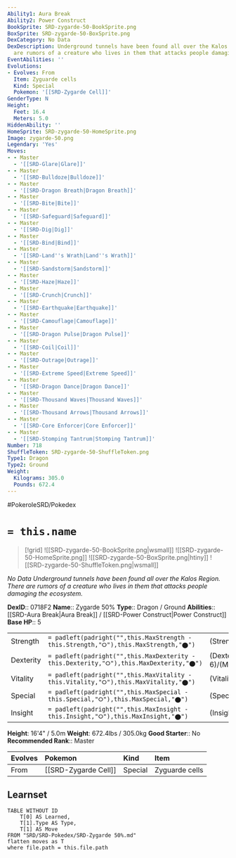 ```yaml
---
Ability1: Aura Break
Ability2: Power Construct
BookSprite: SRD-zygarde-50-BookSprite.png
BoxSprite: SRD-zygarde-50-BoxSprite.png
DexCategory: No Data
DexDescription: Underground tunnels have been found all over the Kalos Region. There
  are rumors of a creature who lives in them that attacks people damaging the ecosystem.
EventAbilities: ''
Evolutions:
- Evolves: From
  Item: Zyguarde cells
  Kind: Special
  Pokemon: '[[SRD-Zygarde Cell]]'
GenderType: N
Height:
  Feet: 16.4
  Meters: 5.0
HiddenAbility: ''
HomeSprite: SRD-zygarde-50-HomeSprite.png
Image: zygarde-50.png
Legendary: 'Yes'
Moves:
- - Master
  - '[[SRD-Glare|Glare]]'
- - Master
  - '[[SRD-Bulldoze|Bulldoze]]'
- - Master
  - '[[SRD-Dragon Breath|Dragon Breath]]'
- - Master
  - '[[SRD-Bite|Bite]]'
- - Master
  - '[[SRD-Safeguard|Safeguard]]'
- - Master
  - '[[SRD-Dig|Dig]]'
- - Master
  - '[[SRD-Bind|Bind]]'
- - Master
  - '[[SRD-Land''s Wrath|Land''s Wrath]]'
- - Master
  - '[[SRD-Sandstorm|Sandstorm]]'
- - Master
  - '[[SRD-Haze|Haze]]'
- - Master
  - '[[SRD-Crunch|Crunch]]'
- - Master
  - '[[SRD-Earthquake|Earthquake]]'
- - Master
  - '[[SRD-Camouflage|Camouflage]]'
- - Master
  - '[[SRD-Dragon Pulse|Dragon Pulse]]'
- - Master
  - '[[SRD-Coil|Coil]]'
- - Master
  - '[[SRD-Outrage|Outrage]]'
- - Master
  - '[[SRD-Extreme Speed|Extreme Speed]]'
- - Master
  - '[[SRD-Dragon Dance|Dragon Dance]]'
- - Master
  - '[[SRD-Thousand Waves|Thousand Waves]]'
- - Master
  - '[[SRD-Thousand Arrows|Thousand Arrows]]'
- - Master
  - '[[SRD-Core Enforcer|Core Enforcer]]'
- - Master
  - '[[SRD-Stomping Tantrum|Stomping Tantrum]]'
Number: 718
ShuffleToken: SRD-zygarde-50-ShuffleToken.png
Type1: Dragon
Type2: Ground
Weight:
  Kilograms: 305.0
  Pounds: 672.4
---
```


#PokeroleSRD/Pokedex

# `= this.name`

> [!grid]
> ![[SRD-zygarde-50-BookSprite.png|wsmall]]
> ![[SRD-zygarde-50-HomeSprite.png]]
> ![[SRD-zygarde-50-BoxSprite.png|htiny]]
> ![[SRD-zygarde-50-ShuffleToken.png|wsmall]]


*No Data*
*Underground tunnels have been found all over the Kalos Region. There are rumors of a creature who lives in them that attacks people damaging the ecosystem.*

**DexID**:: 0718F2
**Name**:: Zygarde 50%
**Type**:: Dragon / Ground
**Abilities**:: [[SRD-Aura Break|Aura Break]] / [[SRD-Power Construct|Power Construct]]
**Base HP**:: 5

|           |                                                                                        |                                          |
| --------- | -------------------------------------------------------------------------------------- | ---------------------------------------- |
| Strength  | `= padleft(padright("",this.MaxStrength - this.Strength,"⭘"),this.MaxStrength,"⬤")`    | (Strength::6)/(MaxStrength::6)   |
| Dexterity | `= padleft(padright("",this.MaxDexterity - this.Dexterity,"⭘"),this.MaxDexterity,"⬤")` | (Dexterity:: 6)/(MaxDexterity::6) |
| Vitality  | `= padleft(padright("",this.MaxVitality - this.Vitality,"⭘"),this.MaxVitality,"⬤")`    | (Vitality::7)/(MaxVitality::7)   |
| Special   | `= padleft(padright("",this.MaxSpecial - this.Special,"⭘"),this.MaxSpecial,"⬤")`       | (Special::5)/(MaxSpecial::5)     |
| Insight   | `= padleft(padright("",this.MaxInsight - this.Insight,"⭘"),this.MaxInsight,"⬤")`       | (Insight::6)/(MaxInsight::6)     |

**Height**: 16'4" / 5.0m
**Weight**: 672.4lbs / 305.0kg
**Good Starter**:: No
**Recommended Rank**:: Master

| Evolves   | Pokemon              | Kind    | Item           |
|:----------|:---------------------|:--------|:---------------|
| From      | [[SRD-Zygarde Cell]] | Special | Zyguarde cells |

## Learnset

```dataview
TABLE WITHOUT ID
    T[0] AS Learned,
    T[1].Type AS Type,
    T[1] AS Move
FROM "SRD/SRD-Pokedex/SRD-Zygarde 50%.md"
flatten moves as T
where file.path = this.file.path
```
